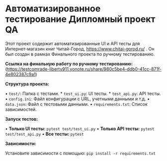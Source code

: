 # Автоматизированное тестирование Дипломный проект QA

Этот проект содержит автоматизированные UI и API тесты для Интернет-магазин книг Читай-Город, https://www.chitai-gorod.ru/ .  Он был создан в рамках Финального проекта по ручному тестированию.

**Ссылка на финальную работу по ручному тестированию:** (https://testcomrade-liberty911.yonote.ru/share/980c5be4-ddb0-41cc-871f-4e802387c9a1)

**Структура проекта:**

• `test/`:  Папка с тестами.
    * `test_ui.py`: UI тесты.
    * `test_api.py`: API тесты.
• `config.ini`: Файл конфигурации с URL, учетными данными и т.д.
• `data.json`: Файл с тестовыми данными.
• `requirements.txt`:  Список зависимостей.


**Запуск тестов:**

• **Только UI тесты:** `pytest test/test_ui.py`
• **Только API тесты:** `pytest test/test_api.py`
• **Все тесты:** `pytest`


**Зависимости:**

Установите зависимости с помощью:  `pip install -r requirements.txt`

